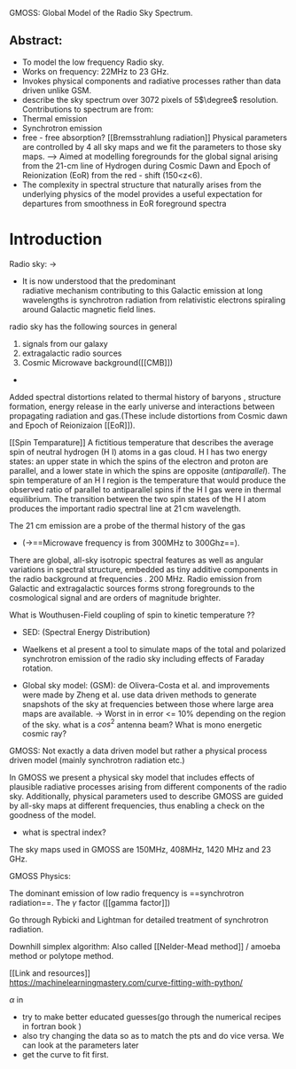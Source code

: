 GMOSS: Global Model of the Radio Sky Spectrum.

## Abstract: 
- To model the low frequency Radio sky.
- Works on frequency: 22MHz to 23 GHz.
- Invokes physical components and radiative processes rather than data driven unlike GSM.
- describe the sky spectrum over 3072  pixels of 5$\degree$  resolution.
 Contributions to spectrum are from: 
 - Thermal emission 
 - Synchrotron emission
 - free - free absorption? [[Bremsstrahlung radiation]]
Physical parameters are controlled by 4 all sky maps and we fit the parameters to those sky maps.
--> Aimed at modelling foregrounds for the global signal arising from the 21-cm line of Hydrogen during Cosmic Dawn and Epoch of Reionization (EoR) from the red - shift (150<z<6).
- The complexity in spectral structure that naturally arises from the underlying physics of the model provides a useful expectation for departures from smoothness in EoR foreground spectra

# Introduction
Radio sky:  -> 
- It is now understood that the predominant  
radiative mechanism contributing to this Galactic emission at long wavelengths is synchrotron radiation from relativistic electrons spiraling around Galactic magnetic field lines.

radio sky has the following sources in general
1. signals from our galaxy
2. extragalactic radio sources
3. Cosmic Microwave background([[CMB]]) 
+
Added spectral distortions related to thermal history of baryons , structure formation, energy release in the early universe and interactions between propagating radiation and gas.(These include distortions from Cosmic dawn and Epoch of Reionizaion [[EoR]]).

[[Spin Temparature]]
A fictitious temperature that describes the average spin of neutral hydrogen (H I) atoms in a gas cloud. H I has two energy states: an upper state in which the spins of the electron and proton are parallel, and a lower state in which the spins are opposite (_antiparallel_). The spin temperature of an H I region is the temperature that would produce the observed ratio of parallel to antiparallel spins if the H I gas were in thermal equilibrium. The transition between the two spin states of the H I atom produces the important radio spectral line at 21 cm wavelength.

The 21 cm emission are a probe of the thermal history of the gas

- (->==Microwave frequency is from 300MHz to 300Ghz==).

There are global, all-sky isotropic spectral features as well as angular variations in spectral structure, embedded as tiny additive components   in the radio background at frequencies . 200 MHz. Radio emission from Galactic and extragalactic sources forms strong foregrounds to the cosmological signal and are orders of magnitude brighter.

What is Wouthusen-Field coupling of spin to kinetic temperature ??
- SED: (Spectral Energy Distribution)

- Waelkens et al present a tool to simulate maps of the total and polarized synchrotron emission of the radio sky including effects of Faraday rotation.
- Global sky model: (GSM): de Olivera-Costa et al. and improvements were made by Zheng et al. use data driven methods to generate snapshots of the sky at frequencies between those where large area maps are available.  -> Worst in in error <= 10% depending on the region of the sky.
what is a $cos^2$ antenna beam?
What is mono energetic cosmic ray?

GMOSS: Not exactly a data driven model but rather a physical process driven model (mainly synchrotron radiation etc.)

In GMOSS we present a physical sky model that includes effects of plausible radiative processes arising from different components of the radio sky. Additionally, physical parameters used to describe GMOSS are guided by all-sky maps at different frequencies, thus enabling a check on the goodness of the model.
- what is spectral index?

The sky maps used in GMOSS are 150MHz, 408MHz, 1420 MHz and 23 GHz.

GMOSS Physics: 

The dominant emission of low radio frequency is ==synchrotron radiation==. The $\gamma$ factor ([[gamma factor]])  

Go through Rybicki and Lightman for detailed treatment of synchrotron radiation.

Downhill simplex algorithm: Also called [[Nelder-Mead method]] / amoeba method or polytope method.

[[Link and resources]]  
https://machinelearningmastery.com/curve-fitting-with-python/

$\alpha$  in  

- try to make better educated guesses(go through the numerical recipes in fortran book )
- also try changing the data so as to match the pts and do vice versa. We can look at the parameters later
- get the curve to fit first.
